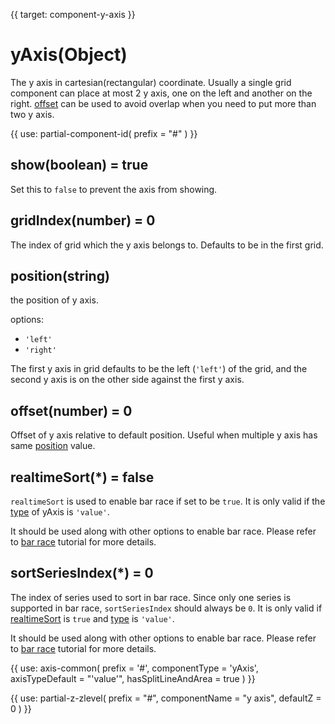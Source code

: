 
{{ target: component-y-axis }}

# yAxis(Object)

The y axis in cartesian(rectangular) coordinate. Usually a single grid component can place at most 2 y axis, one on the left and another on the right. [offset](~yAxis.offset) can be used to avoid overlap when you need to put more than two y axis.

{{ use: partial-component-id(
    prefix = "#"
) }}

## show(boolean) = true

<ExampleUIControlBoolean default="true" />

Set this to `false` to prevent the axis from showing.

## gridIndex(number) = 0

The index of grid which the y axis belongs to. Defaults to be in the first grid.

## position(string)

<ExampleUIControlEnum options="left,right" default="left" />

the position of y axis.

options:
+ `'left'`
+ `'right'`

The first y axis in grid defaults to be the left (`'left'`)  of the grid, and the second y axis is on the other side against the first y axis.

## offset(number) = 0

<ExampleUIControlNumber step="0.5" />

Offset of y axis relative to default position. Useful when multiple y axis has same [position](~yAxis.position) value.

## realtimeSort(*) = false

`realtimeSort` is used to enable bar race if set to be `true`. It is only valid if the [type](~yAxis.type) of yAxis is `'value'`.

It should be used along with other options to enable bar race. Please refer to [bar race](tutorial.html#Bar%20Race) tutorial for more details.

## sortSeriesIndex(*) = 0

The index of series used to sort in bar race. Since only one series is supported in bar race, `sortSeriesIndex` should always be `0`. It is only valid if [realtimeSort](~yAxis.realtimeSort) is `true` and [type](~yAxis.type) is `'value'`.

It should be used along with other options to enable bar race. Please refer to [bar race](tutorial.html#Bar%20Race) tutorial for more details.

{{ use: axis-common(
    prefix = '#',
    componentType = 'yAxis',
    axisTypeDefault = "'value'",
    hasSplitLineAndArea = true
) }}

{{ use: partial-z-zlevel(
    prefix = "#",
    componentName = "y axis",
    defaultZ = 0
) }}

